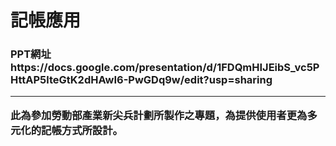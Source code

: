 <h1>記帳應用
<h3>PPT網址<br>
https://docs.google.com/presentation/d/1FDQmHIJEibS_vc5PHttAP5lteGtK2dHAwI6-PwGDq9w/edit?usp=sharing<hr>
此為參加勞動部產業新尖兵計劃所製作之專題，為提供使用者更為多元化的記帳方式所設計。
